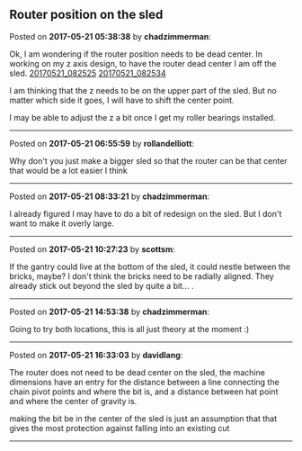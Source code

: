 ## Router position on the sled
Posted on **2017-05-21 05:38:38** by **chadzimmerman**:

Ok, I am wondering if the router position needs to be dead center. In working on my z axis design, to have the router dead center I am off the sled. 
 [20170521_082525](//muut.com/u/maslowcnc/s3/:maslowcnc:PfsE:20170521_082525.jpg.jpg) 
 [20170521_082534](//muut.com/u/maslowcnc/s3/:maslowcnc:3NCT:20170521_082534.jpg.jpg) 

I am thinking that the z needs to be on the upper part of the sled. But no matter which side it goes, I will have to shift the center point. 

I may be able to adjust the z a bit once I get my roller bearings installed.

---

Posted on **2017-05-21 06:55:59** by **rollandelliott**:

Why don't you just make a bigger sled so that the router can be that center that would be a lot easier I think

---

Posted on **2017-05-21 08:33:21** by **chadzimmerman**:

I already figured I may have to do a bit of redesign on the sled. But I don't want to make it overly large.

---

Posted on **2017-05-21 10:27:23** by **scottsm**:

If the gantry could live at the bottom of the sled, it could nestle between the bricks, maybe? I don't think the bricks need to be radially aligned. They already stick out beyond the sled by quite a bit... .

---

Posted on **2017-05-21 14:53:38** by **chadzimmerman**:

Going to try both locations, this is all just theory at the moment :)

---

Posted on **2017-05-21 16:33:03** by **davidlang**:

The router does not need to be dead center on the sled, the machine dimensions have an entry for the distance between a line connecting the chain pivot points and where the bit is, and a distance between hat point and where the center of gravity is.

making the bit be in the center of the sled is just an assumption that that gives the most protection against falling into an existing cut

---

